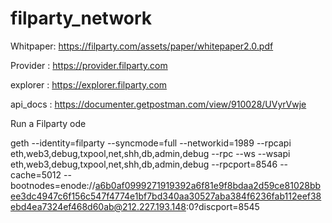 # filparty_network

Whitpaper:  https://filparty.com/assets/paper/whitepaper2.0.pdf

Provider :  https://provider.filparty.com

explorer :  https://explorer.filparty.com

api_docs : https://documenter.getpostman.com/view/910028/UVyrVwje

Run a Filparty  ode 

geth --identity=filparty  --syncmode=full --networkid=1989  --rpcapi eth,web3,debug,txpool,net,shh,db,admin,debug --rpc --ws --wsapi eth,web3,debug,txpool,net,shh,db,admin,debug  --rpcport=8546  --cache=5012 --bootnodes=enode://a6b0af0999271919392a6f81e9f8bdaa2d59ce81028bbee3dc4947c6f156c547f4774e1bf7bd340aa30527aba384f6236fab112eef38ebd4ea7324ef468d60ab@212.227.193.148:0?discport=8545


